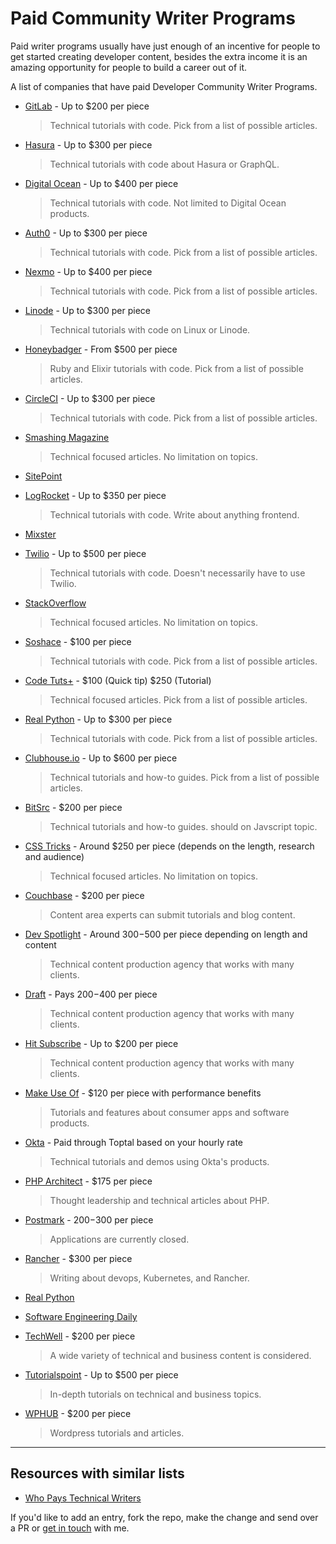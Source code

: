 # Paid Community Writer Programs

Paid writer programs usually have just enough of an incentive for people to get started creating developer content, besides the extra income it is an amazing opportunity for people to build a career out of it. 

A list of companies that have paid Developer Community Writer Programs.



- [GitLab](https://about.gitlab.com/community/writers/) - Up to $200 per piece
  > Technical tutorials with code. Pick from a list of possible articles.

- [Hasura](https://blog.hasura.io/the-hasura-technical-writer-program/) - Up to $300 per piece
  > Technical tutorials with code about Hasura or GraphQL.

- [Digital Ocean](https://www.digitalocean.com/write-for-donations/) - Up to $400 per piece
  > Technical tutorials with code. Not limited to Digital Ocean products.

- [Auth0](https://auth0.com/guest-authors) - Up to $300 per piece
  > Technical tutorials with code. Pick from a list of possible articles.

- [Nexmo](https://developer.nexmo.com/spotlight) - Up to $400 per piece
  > Technical tutorials with code. Pick from a list of possible articles.

- [Linode](https://www.linode.com/docs/contribute/) - Up to $300 per piece
  > Technical tutorials with code on Linux or Linode.

- [Honeybadger](https://www.honeybadger.io/blog/write-for-us/) - From $500 per piece
  > Ruby and Elixir tutorials with code. Pick from a list of possible articles.

- [CircleCI](https://circleci.com/blog/guest-writer-program/)  - Up to $300 per piece
  > Technical tutorials with code. Pick from a list of possible articles.

- [Smashing Magazine](https://www.smashingmagazine.com/write-for-us/) 
  > Technical focused articles. No limitation on topics.

- [SitePoint](https://sitepoint.typeform.com/to/DMmYfn)

- [LogRocket](https://blog.logrocket.com/become-a-logrocket-guest-author-7d970eb673f9/) - Up to $350 per piece
  > Technical tutorials with code. Write about anything frontend.

- [Mixster](https://mixstersite.wordpress.com/2019/05/24/mixster/#more-2253) 

- [Twilio](https://go.twilio.com/twilio-voices/) - Up to $500 per piece
  > Technical tutorials with code. Doesn't necessarily have to use Twilio.

- [StackOverflow](https://stackoverflow.blog/2020/01/27/blog-contributor-guidelines/?cb=1)
  > Technical focused articles. No limitation on topics.

- [Soshace](https://docs.google.com/document/d/1DZ9Hj8AcNfHI6bC4bfTDIFRNIIFnda6Mkj_n_4x3hWw/edit) - $100 per piece
  > Technical tutorials with code. Pick from a list of possible articles.

- [Code Tuts+](https://code.tutsplus.com/articles/call-for-authors-write-for-tuts--cms-22034) - $100 (Quick tip) $250 (Tutorial)
  > Technical focused articles. Pick from a list of possible articles.

- [Real Python](https://realpython.com/write-for-us/) - Up to $300 per piece
  > Technical tutorials with code. Pick from a list of possible articles.

- [Clubhouse.io](https://clubhouse.io/clubhouse-write-earn-give-program/) - Up to $600 per piece
  > Technical tutorials and how-to guides. Pick from a list of possible articles.

- [BitSrc](https://blog.bitsrc.io/how-to-write-a-post-for-bits-and-pieces-13de0133151b) - $200 per piece 
  > Technical tutorials and how-to guides. should on Javscript topic.

- [CSS Tricks](https://css-tricks.com/guest-posting/) - Around $250 per piece (depends on the length, research and audience)
  > Technical focused articles. No limitation on topics.

- [Couchbase](https://www.couchbase.com/community/community-writers-program) - $200 per piece
  > Content area experts can submit tutorials and blog content.

- [Dev Spotlight](https://www.devspotlight.com/jobs/) - Around $300-$500 per piece depending on length and content
  > Technical content production agency that works with many clients.

- [Draft](https://draft.dev/#write) - Pays $200-$400 per piece
  > Technical content production agency that works with many clients.

- [Hit Subscribe](https://www.hitsubscribe.com/apply-to-be-an-author/) - Up to $200 per piece
  > Technical content production agency that works with many clients.

- [Make Use Of](https://www.makeuseof.com/jobs/) - $120 per piece with performance benefits
  > Tutorials and features about consumer apps and software products.

- [Okta](https://developer.okta.com/blog) - Paid through Toptal based on your hourly rate
  > Technical tutorials and demos using Okta's products.

- [PHP Architect](https://www.phparch.com/editorial/write-for-us/) - $175 per piece
  > Thought leadership and technical articles about PHP.

- [Postmark](https://postmarkapp.com/write-for-us) - $200-$300 per piece
  > Applications are currently closed.

- [Rancher](https://rancher.com/writing-program/roles/writer/) - $300 per piece
  > Writing about devops, Kubernetes, and Rancher.

- [Real Python](https://realpython.com/write-for-us/)

- [Software Engineering Daily](https://softwareengineeringdaily.com/write/)

- [TechWell](https://www.techwell.com/techwell-submission-guidelines) - $200 per piece
  > A wide variety of technical and business content is considered.

- [Tutorialspoint](https://www.tutorialspoint.com/about/tutorials_writing.htm) - Up to $500 per piece
  > In-depth tutorials on technical and business topics.

- [WPHUB](https://www.wphub.com/write-for-us/) - $200 per piece
  > Wordpress tutorials and articles.

---
## Resources with similar lists
- [Who Pays Technical Writers](https://whopaystechnicalwriters.com/)


If you'd like to add an entry, fork the repo, make the change and send over a PR or [get in touch](https://twitter.com/malgamves) with me.
